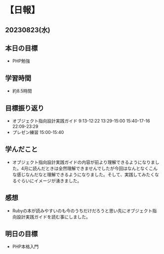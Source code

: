 # 【日報】
## 20230823(水)
## 本日の目標
- PHP勉強

## 学習時間
- 約8.5時間

## 目標振り返り
- オブジェクト指向設計実践ガイド 9:13-12:22 13:29-15:00 15:40-17-16 22:09-23:29
- プレゼン練習 15:00-15:40

## 学んだこと
- オブジェクト指向設計実践ガイドの内容が前より理解できるようになりました。4月に読んだときは全然理解できませんでしたが今回はなんとなくこんな感じなんだなと理解できるようになりました。そして、実践してみたくなるぐらいにイメージが湧きました。

## 感想
- Rubyの本が読みやすいのも今のうちだけだろうと思い先にオブジェクト指向設計実践ガイドを読む事にしました。

## 明日の目標
- PHP本格入門


